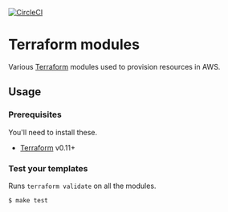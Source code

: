 [![CircleCI](https://circleci.com/gh/openoakland/terraform-modules.svg?style=svg)](https://circleci.com/gh/openoakland/terraform-modules)

# Terraform modules

Various [Terraform](https://www.terraform.io/) modules used to provision resources in AWS.

## Usage

### Prerequisites

You'll need to install these.

- [Terraform](https://www.terraform.io/downloads.html) v0.11+


### Test your templates

Runs `terraform validate` on all the modules.

    $ make test

